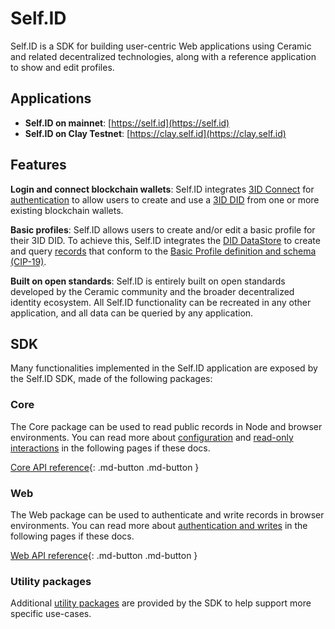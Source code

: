 # Self.ID

Self.ID is a SDK for building user-centric Web applications using Ceramic and related decentralized technologies, along with a reference application to show and edit profiles.

## **Applications**

- **Self.ID on mainnet**: [https://self.id](https://self.id)
- **Self.ID on Clay Testnet**: [https://clay.self.id](https://clay.self.id)

## **Features**

**Login and connect blockchain wallets**: Self.ID integrates [3ID Connect](../../authentication/3id-did/3id-connect.md) for [authentication](../../build/javascript/authentication.md) to allow users to create and use a [3ID DID](../../authentication/3id-did/method.md) from one or more existing blockchain wallets.

**Basic profiles**: Self.ID allows users to create and/or edit a basic profile for their 3ID DID. To achieve this, Self.ID integrates the [DID DataStore](../glaze/did-datastore.md) to create and query [records](../glaze/overview.md#record) that conform to the [Basic Profile definition and schema (CIP-19)](https://github.com/ceramicnetwork/CIP/blob/main/CIPs/CIP-19/CIP-19.md).

**Built on open standards**: Self.ID is entirely built on open standards developed by the Ceramic community and the broader decentralized identity ecosystem. All Self.ID functionality can be recreated in any other application, and all data can be queried by any application.

## **SDK**

Many functionalities implemented in the Self.ID application are exposed by the Self.ID SDK, made of the following packages:

### Core

The Core package can be used to read public records in Node and browser environments. You can read more about [configuration](configuration.md) and [read-only interactions](read.md) in the following pages if these docs.

[Core API reference](../../reference/self-id/modules/core.md){: .md-button .md-button }

### Web

The Web package can be used to authenticate and write records in browser environments. You can read more about [authentication and writes](write.md) in the following pages if these docs.

[Web API reference](../../reference/self-id/modules/web.md){: .md-button .md-button }

### Utility packages

Additional [utility packages](utilities.md) are provided by the SDK to help support more specific use-cases.
